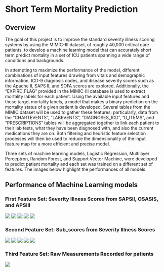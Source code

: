 # Short Term Mortality Prediction

## Overview

The goal of this project is to improve the standard severity illness scoring systems by using the MIMIC-III dataset, of roughly 40,000 critical care patients, to develop a machine learning model that can accurately short term predict mortality in a set of ICU patients spanning a wide range of conditions and backgrounds.

In attempting to maximize the performance of the model, different combinations of input features drawing from vitals and demographic information, ICD-9 diagnosis codes, and disease severity scores such as the Apache II, SAPS II, and SOFA scores are explored. Additionally, the “EXPIRE_FLAG” provided in the MIMIC-III database is used to extract mortality labels for each patient. Using the available input features and these target mortality labels, a model that makes a binary prediction on the mortality status of a given patient is developed. Several tables from the MIMIC dataset will be used to gather these features; particularly, data from the “CHARTEVENTS”, “LABEVENTS”, “DIAGNOSES_ICD”, “D_ITEMS”, and “PRESCRIPTIONS” tables will be aggregated together to link each patient to their lab tests, what they have been diagnosed with, and also the current medications they are on. Both filtering and heuristic feature selection processes will then be used to reduce the dimensionality of the input feature map for a more efficient and precise model.

Three sets of machine learning models, Logistic Regression, Multilayer Perceptron, Random Forest, and Support Vector Machine, were developed to predict patient mortality and each set was trained on a different set of features. The images below highlight the performances of all models.

## Performance of Machine Learning models

### First Feature Set: Severity Illness Scores from SAPSII, OSASIS, and APSIII
![](figures/Illness_scores/logistic_regression.png)
![](figures/Illness_scores/mlp.png)
![](figures/Illness_scores/random_forest.png)
![](figures/Illness_scores/svm.png)
![](figures/Illness_scores/confusion_matrix.png)

### Second Feature Set: Sub_scores from Severity Illness Scores
![](figures/Subscores/logistic_regression.png)
![](figures/Subscores/mlp.png)
![](figures/Subscores/random_forest.png)
![](figures/Subscores/svm.png)
![](figures/Subscores/confusion_matrix.png)

### Third Feature Set: Raw Measurements Recorded for patients
![](figures/Raw_features/all_models.png)
